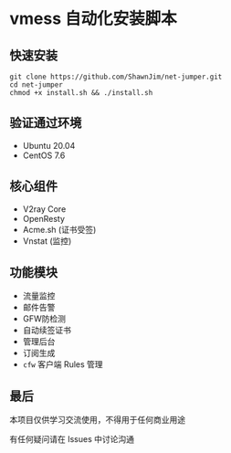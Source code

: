 # vmess 自动化安装脚本

## 快速安装
```shell
git clone https://github.com/ShawnJim/net-jumper.git
cd net-jumper
chmod +x install.sh && ./install.sh
```

## 验证通过环境
- Ubuntu 20.04
- CentOS 7.6

## 核心组件
- V2ray Core
- OpenResty
- Acme.sh (证书受签)
- Vnstat (监控)

## 功能模块
- 流量监控
- 邮件告警
- GFW防检测
- 自动续签证书
- 管理后台
- 订阅生成
- `cfw` 客户端 Rules 管理

## 最后

本项目仅供学习交流使用，不得用于任何商业用途

有任何疑问请在 Issues 中讨论沟通

